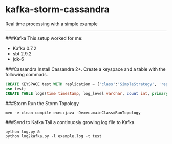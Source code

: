 kafka-storm-cassandra
=====================

Real time processing with a simple example

---------------------

###Kafka
This setup worked for me:

* Kafka 0.7.2
* sbt 2.9.2
* jdk-6

###Cassandra
Install Cassandra 2+. Create a keyspace and a table with the following commads.
```sql
CREATE KEYSPACE test WITH replication = {'class':'SimpleStrategy', 'replication_factor':1};
use test;
CREATE TABLE logs(time timestamp, log_level varchar, count int, primary key(log_level, time));
```

###Storm
Run the Storm Topology
```
mvn -e clean compile exec:java -Dexec.mainClass=RunTopology
```

###Send to Kafka
Tail a continuosly growing log file to Kafka. 
```
python log.py &
python log2kafka.py -l example.log -t test
```


